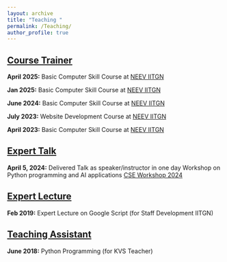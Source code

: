 ```yaml
---
layout: archive
title: "Teaching "
permalink: /Teaching/
author_profile: true
---
```

## <ins>Course Trainer</ins>
**April 2025:** Basic Computer Skill Course at [NEEV IITGN](https://neev.iitgn.ac.in/)

**Jan 2025:** Basic Computer Skill Course  at [NEEV IITGN](https://neev.iitgn.ac.in/)

**June 2024:** Basic Computer Skill Course  at [NEEV IITGN](https://neev.iitgn.ac.in/)

**July 2023:** Website Development Course  at [NEEV IITGN](https://neev.iitgn.ac.in/)

**April 2023:** Basic Computer Skill Course  at [NEEV IITGN](https://neev.iitgn.ac.in/)

## <ins>Expert Talk</ins>
**April 5, 2024:** Delivered Talk as speaker/instructor in one day Workshop on Python programming and AI applications [CSE Workshop 2024](https://cs.iitgn.ac.in/pythonworkshop.html)

## <ins>Expert Lecture</ins>
**Feb 2019:** Expert Lecture on Google Script (for Staff Development IITGN)

## <ins>Teaching Assistant</ins>
**June 2018:** Python Programming (for KVS Teacher)
